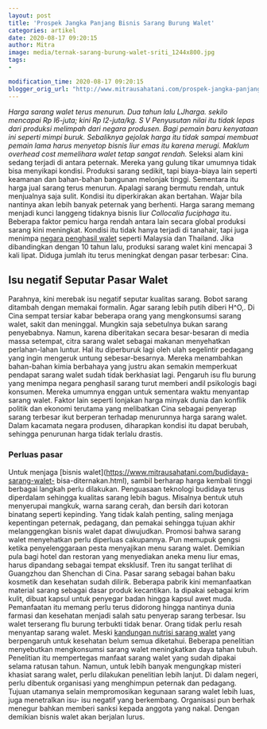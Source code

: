 ```yaml
---
layout: post
title: 'Prospek Jangka Panjang Bisnis Sarang Burung Walet'
categories: artikel
date: 2020-08-17 09:20:15
author: Mitra
image: media/ternak-sarang-burung-walet-sriti_1244x800.jpg
tags:
- 

modification_time: 2020-08-17 09:20:15
blogger_orig_url: "http://www.mitrausahatani.com/prospek-jangka-panjang-bisnis-sarang.html"
---
```


_Harga sarang walet terus menurun. Dua tahun lalu LJharga. sekilo mencapai Rp
l6-juta; kini Rp l2-juta/kg. S V Penyusutan nilai itu tidak lepas dari
produksi melimpah dari negara produsen. Bagi pemain baru kenyataan ini seperti
mimpi buruk. Sebaliknya gejolak harga itu tidak sampai membuat pemain lama
harus menyetop bisnis liur emas itu karena merugi. Maklum overhead cost
memelihara walet tetap sangat rendah._ Seleksi alam kini sedang terjadi di
antara peternak. Mereka yang gulung tikar umumnya tidak bisa menyikapi
kondisi. Produksi sarang sedikit, tapi biaya-biaya lain seperti keamanan dan
bahan-bahan bangunan melonjak tinggi. Sementara itu harga jual sarang terus
menurun. Apalagi sarang bermutu rendah, untuk menjualnya saja sulit. Kondisi
itu diperkirakan akan bertahan. Wajar bila nantinya akan lebih banyak peternak
yang berhenti. Harga sarang memang menjadi kunci langgeng tidaknya bisnis liur
_Collocalia fuciphaga_ itu. Beberapa faktor pemicu harga rendah antara lain
secara global produksi sarang kini meningkat. Kondisi itu tidak hanya terjadi
di tanahair, tapi juga menimpa [negara penghasil
walet](https://www.mitrausahatani.com/potensi-bisnis-sarang-walet-di-negri.html)
seperti Malaysia dan Thailand. Jika dibandingkan dengan 10 tahun lalu,
produksi sarang walet kini mencapai 3 kali lipat. Diduga jumlah itu terus
meningkat dengan pasar terbesar: Cina.

## Isu negatif Seputar Pasar Walet

Parahnya, kini merebak isu negatif seputar kualitas sarang. Bobot sarang
ditambah dengan memakai formalin. Agar sarang lebih putih diberi H^O,. Di Cina
sempat tersiar kabar beberapa orang yang mengkonsumsi sarang walet, sakit dan
meninggal. Mungkin saja sebetulnya bukan sarang penyebabnya. Namun, karena
diberitakan secara besar-besaran di media massa setempat, citra sarang walet
sebagai makanan menyehatkan perlahan-lahan luntur. Hal itu diperburuk lagi
oleh ulah segelintir pedagang yang ingin mengeruk untung sebesar-besarnya.
Mereka menambahkan bahan-bahan kimia berbahaya yang justru akan semakin
memperkuat pendapat sarang walet sudah tidak berkhasiat lagi. Pengaruh isu flu
burung yang menimpa negara penghasil sarang turut memberi andil psikologis
bagi konsumen. Mereka umumnya enggan untuk sementara waktu menyantap sarang
walet. Faktor lain seperti lonjakan harga minyak dunia dan konflik politik dan
ekonomi terutama yang melibatkan Cina sebagai penyerap sarang terbesar ikut
berperan terhadap menurunnya harga sarang walet. Dalam kacamata negara
produsen, diharapkan kondisi itu dapat berubah, sehingga penurunan harga tidak
terlalu drastis.

### Perluas pasar

Untuk menjaga [bisnis walet](https://www.mitrausahatani.com/budidaya-sarang-walet-
bisa-diternakan.html), sambil berharap harga kembali tinggi berbagai langkah
perlu dilakukan. Penguasaan teknologi budidaya terus diperdalam sehingga
kualitas sarang lebih bagus. Misalnya bentuk utuh menyerupai mangkuk, warna
sarang cerah, dan bersih dari kotoran binatang seperti kepinding. Yang tidak
kalah penting, saling menjaga kepentingan peternak, pedagang, dan pemakai
sehingga tujuan akhir melanggengkan bisnis walet dapat diwujudkan. Promosi
bahwa sarang walet menyehatkan perlu diperluas cakupannya. Pun memupuk gengsi
ketika penyelenggaraan pesta menyajikan menu sarang walet. Demikian pula bagi
hotel dan restoran yang menyediakan aneka menu liur emas, harus dipandang
sebagai tempat eksklusif. Tren itu sangat terlihat di Guangzhou dan Shenchan
di Cina. Pasar sarang sebagai bahan baku kosmetik dan kesehatan sudah dilirik.
Beberapa pabrik kini memanfaatkan material sarang sebagai dasar produk
kecantikan. Ia dipakai sebagai krim kulit, dibuat kapsul untuk penyegar badan
hingga kapsul awet muda. Pemanfaatan itu memang perlu terus didorong hingga
nantinya dunia farmasi dan kesehatan menjadi salah satu penyerap sarang
terbesar. Isu walet terserang flu burung terbukti tidak benar. Orang tidak
perlu resah menyantap sarang walet. Meski [kandungan nutrisi sarang
walet](https://www.mitrausahatani.com/cantik-dan-sehat-berkat-liur-walet.html) yang
berpengaruh untuk kesehatan belum semua diketahui. Beberapa penelitian
menyebutkan mengkonsumsi sarang walet meningkatkan daya tahan tubuh.
Penelitian itu mempertegas manfaat sarang walet yang sudah dipakai selama
ratusan tahun. Namun, untuk lebih banyak mengungkap misteri khasiat sarang
walet, perlu dilakukan penelitian lebih lanjut. Di dalam negeri, perlu
dibentuk organisasi yang menghimpun peternak dan pedagang. Tujuan utamanya
selain mempromosikan kegunaan sarang walet lebih luas, juga menetralkan isu-
isu negatif yang berkembang. Organisasi pun berhak menegur bahkan memberi
sanksi kepada anggota yang nakal. Dengan demikian bisnis walet akan berjalan
lurus.


